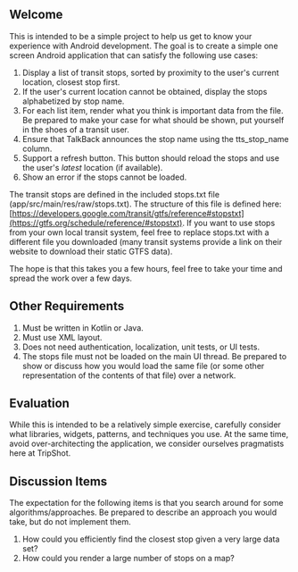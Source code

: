 ## Welcome

This is intended to be a simple project to help us get to know your experience with Android development. The goal is to create a simple one screen Android application that can satisfy the following use cases:

1. Display a list of transit stops, sorted by proximity to the user's current location, closest stop first.
2. If the user's current location cannot be obtained, display the stops alphabetized by stop name.
3. For each list item, render what you think is important data from the file. Be prepared to make your case for what should be shown, put yourself in the shoes of a transit user.
4. Ensure that TalkBack announces the stop name using the tts_stop_name column.
5. Support a refresh button. This button should reload the stops and use the user's _latest_ location (if available).
6. Show an error if the stops cannot be loaded.

The transit stops are defined in the included stops.txt file (app/src/main/res/raw/stops.txt). The structure of this file is defined here: [https://developers.google.com/transit/gtfs/reference#stopstxt](https://gtfs.org/schedule/reference/#stopstxt). If you want to use stops from your own local transit system, feel free to replace stops.txt with a different file you downloaded (many transit systems provide a link on their website to download their static GTFS data).

The hope is that this takes you a few hours, feel free to take your time and spread the work over a few days.

## Other Requirements

1. Must be written in Kotlin or Java.
2. Must use XML layout.
3. Does not need authentication, localization, unit tests, or UI tests.
4. The stops file must not be loaded on the main UI thread. Be prepared to show or discuss how you would load the same file (or some other representation of the contents of that file) over a network.

## Evaluation

While this is intended to be a relatively simple exercise, carefully consider what libraries, widgets, patterns, and techniques you use. At the same time, avoid over-architecting the application, we consider ourselves pragmatists here at TripShot.

## Discussion Items

The expectation for the following items is that you search around for some algorithms/approaches. Be prepared to describe an approach you would take, but do not implement them.

1. How could you efficiently find the closest stop given a very large data set?
2. How could you render a large number of stops on a map?
